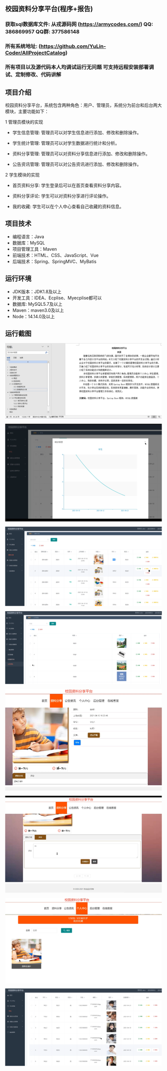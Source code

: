 ## 校园资料分享平台(程序+报告)

###  获取sql数据库文件: 从戎源码网 (https://armycodes.com/) QQ: 386869957 QQ群: 377586148
###  所有系统地址: (https://github.com/YuLin-Coder/AllProjectCatalog) 
###  所有项目以及源代码本人均调试运行无问题 可支持远程安装部署调试、定制修改、代码讲解

## 项目介绍
校园资料分享平台，系统包含两种角色：用户、管理员，系统分为前台和后台两大模块，主要功能如下：

1 管理员模块的实现

- 学生信息管理: 管理员可以对学生信息进行添加、修改和删除操作。

- 学生统计管理: 管理员可以对学生数据进行统计和分析。

- 资料分享管理: 管理员可以对资料分享信息进行添加、修改和删除操作。

- 公告资讯管理: 管理员可以对公告资讯进行添加、修改和删除操作。

2 学生模块的实现

- 首页资料分享: 学生登录后可以在首页查看资料分享内容。

- 资料分享评论: 学生可以对资料分享进行评论操作。

- 我的收藏: 学生可以在个人中心查看自己收藏的资料信息。

## 项目技术
- 编程语言：Java
- 数据库：MySQL
- 项目管理工具：Maven
- 前端技术：HTML、CSS、JavaScript、Vue
- 后端技术：Spring、SpringMVC、MyBatis

## 运行环境
- JDK版本：JDK1.8及以上
- 开发工具：IDEA、Ecplise、Myecplise都可以
- 数据库: MySQL5.7及以上
- Maven：maven3.0及以上
- Node：14.14.0及以上

## 运行截图
![](screenshot/1.png)

![](screenshot/2.png)

![](screenshot/3.png)

![](screenshot/4.png)

![](screenshot/5.png)

![](screenshot/6.png)

![](screenshot/7.png)

![](screenshot/8.png)
